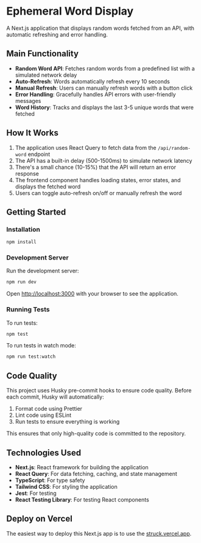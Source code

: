 # Ephemeral Word Display

A Next.js application that displays random words fetched from an API, with automatic refreshing and error handling.

## Main Functionality

- **Random Word API**: Fetches random words from a predefined list with a simulated network delay
- **Auto-Refresh**: Words automatically refresh every 10 seconds
- **Manual Refresh**: Users can manually refresh words with a button click
- **Error Handling**: Gracefully handles API errors with user-friendly messages
- **Word History**: Tracks and displays the last 3-5 unique words that were fetched

## How It Works

1. The application uses React Query to fetch data from the `/api/random-word` endpoint
2. The API has a built-in delay (500-1500ms) to simulate network latency
3. There's a small chance (10-15%) that the API will return an error response
4. The frontend component handles loading states, error states, and displays the fetched word
5. Users can toggle auto-refresh on/off or manually refresh the word

## Getting Started

### Installation

```bash
npm install
```

### Development Server

Run the development server:

```bash
npm run dev
```

Open [http://localhost:3000](http://localhost:3000) with your browser to see the application.

### Running Tests

To run tests:

```bash
npm test
```

To run tests in watch mode:

```bash
npm run test:watch
```

## Code Quality

This project uses Husky pre-commit hooks to ensure code quality. Before each commit, Husky will automatically:

1. Format code using Prettier
2. Lint code using ESLint
3. Run tests to ensure everything is working

This ensures that only high-quality code is committed to the repository.

## Technologies Used

- **Next.js**: React framework for building the application
- **React Query**: For data fetching, caching, and state management
- **TypeScript**: For type safety
- **Tailwind CSS**: For styling the application
- **Jest**: For testing
- **React Testing Library**: For testing React components

## Deploy on Vercel

The easiest way to deploy this Next.js app is to use the [struck.vercel.app](https://struck.vercel.app/).

